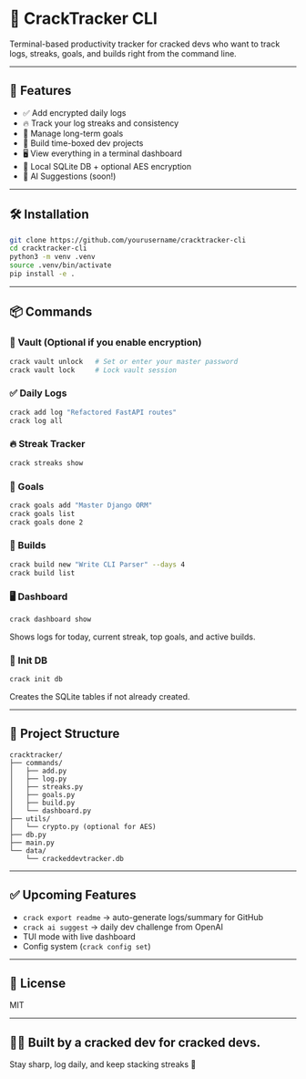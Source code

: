 # 🧠 CrackTracker CLI

Terminal-based productivity tracker for cracked devs who want to track logs, streaks, goals, and builds right from the command line.

---

## 🚀 Features

- ✅ Add encrypted daily logs
- 🔥 Track your log streaks and consistency
- 🎯 Manage long-term goals
- 🧱 Build time-boxed dev projects
- 🖥️ View everything in a terminal dashboard
- 💾 Local SQLite DB + optional AES encryption
- 🧠 AI Suggestions (soon!)

---

## 🛠️ Installation

```bash
git clone https://github.com/yourusername/cracktracker-cli
cd cracktracker-cli
python3 -m venv .venv
source .venv/bin/activate
pip install -e .
```

---

## 📦 Commands

### 🔐 Vault (Optional if you enable encryption)
```bash
crack vault unlock   # Set or enter your master password
crack vault lock     # Lock vault session
```

### ✅ Daily Logs
```bash
crack add log "Refactored FastAPI routes"
crack log all
```

### 🔥 Streak Tracker
```bash
crack streaks show
```

### 🎯 Goals
```bash
crack goals add "Master Django ORM"
crack goals list
crack goals done 2
```

### 🧱 Builds
```bash
crack build new "Write CLI Parser" --days 4
crack build list
```

### 🖥️ Dashboard
```bash
crack dashboard show
```
Shows logs for today, current streak, top goals, and active builds.

### 🧪 Init DB
```bash
crack init db
```
Creates the SQLite tables if not already created.

---

## 📁 Project Structure

```
cracktracker/
├── commands/
│   ├── add.py
│   ├── log.py
│   ├── streaks.py
│   ├── goals.py
│   ├── build.py
│   └── dashboard.py
├── utils/
│   └── crypto.py (optional for AES)
├── db.py
├── main.py
└── data/
    └── crackeddevtracker.db
```

---

## ✅ Upcoming Features
- `crack export readme` → auto-generate logs/summary for GitHub
- `crack ai suggest` → daily dev challenge from OpenAI
- TUI mode with live dashboard
- Config system (`crack config set`)

---

## 🧠 License
MIT

---

## 👨‍💻 Built by a cracked dev for cracked devs.
Stay sharp, log daily, and keep stacking streaks 🧱

